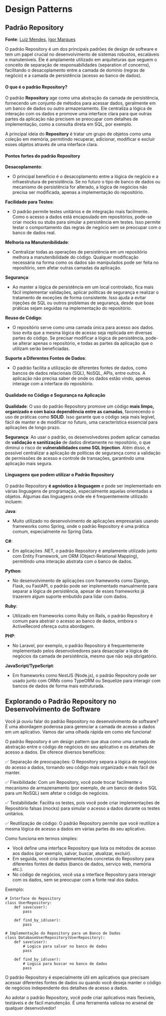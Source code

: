 # Design Patterns

## Padrão Repository

**Fonte**: [Luiz Mendes](https://www.linkedin.com/in/luiz-mendes-tech/?lipi=urn%3Ali%3Apage%3Ad_flagship3_pulse_read%3BzaPSFCQYTfmjVGDsG%2BBF2A%3D%3D), [Igor Marques](www.linkedin.com/in/igor-s-s-l-marques-a336bb181)


O padrão Repository é um dos principais padrões de design de software e tem um papel crucial no desenvolvimento de sistemas robustos, escaláveis e manuteníveis. Ele é amplamente utilizado em arquiteturas que seguem o conceito de separação de responsabilidades (separation of concerns), facilitando o desacoplamento entre a camada de domínio (regras de negócio) e a camada de persistência (acesso ao banco de dados). 

#### O que é o padrão Repository?

O padrão **Repository** age como uma abstração da camada de persistência, fornecendo um conjunto de métodos para acessar dados, geralmente em um banco de dados ou outro armazenamento. Ele centraliza a lógica de interação com os dados e promove uma interface clara para que outras partes da aplicação não precisem se preocupar com detalhes de implementação, como a consulta direta em SQL, por exemplo.

A principal ideia do **Repository** é tratar um grupo de objetos como uma coleção em memória, permitindo recuperar, adicionar, modificar e excluir esses objetos através de uma interface clara.

#### Pontos fortes do padrão Repository

**Desacoplamento**:
- O principal benefício é o desacoplamento entre a lógica de negócio e a infraestrutura de persistência. Se no futuro o tipo de banco de dados ou mecanismo de persistência for alterado, a lógica de negócios não precisa ser modificada, apenas a implementação do repositório.

**Facilidade para Testes**:
- O padrão permite testes unitários e de integração mais facilmente. Como o acesso a dados está encapsulado em repositórios, pode-se criar mocks ou stubs para simular a persistência em testes. Isso permite testar o comportamento das regras de negócio sem se preocupar com o banco de dados real.

**Melhoria na Manutenibilidade**:
- Centralizar todas as operações de persistência em um repositório melhora a manutenibilidade do código. Qualquer modificação necessária na forma como os dados são manipulados pode ser feita no repositório, sem afetar outras camadas da aplicação.

**Segurança**:
- Ao manter a lógica de persistência em um local controlado, fica mais fácil implementar validações, aplicar políticas de segurança e realizar o tratamento de exceções de forma consistente. Isso ajuda a evitar injeções de SQL ou outros problemas de segurança, desde que boas práticas sejam seguidas na implementação do repositório.

**Reuso de Código**:
- O repositório serve como uma camada única para acesso aos dados. Isso evita que a mesma lógica de acesso seja replicada em diversas partes do código. Se precisar modificar a lógica de persistência, pode-se alterar apenas o repositório, e todas as partes da aplicação que o utilizam serão beneficiadas.

**Suporte a Diferentes Fontes de Dados**:
- O padrão facilita a utilização de diferentes fontes de dados, como bancos de dados relacionais (SQL), NoSQL, APIs, entre outros. A aplicação não precisa saber de onde os dados estão vindo, apenas interage com a interface do repositório.

#### Qualidade no Código e Segurança na Aplicação

**Qualidade**: O uso do padrão Repository promove um código **mais limpo, organizado e com baixa dependência entre as camadas**, favorecendo o uso de práticas como **SOLID**. Isso garante que o código seja mais legível, fácil de manter e de modificar no futuro, uma característica essencial para aplicações de longo prazo.

**Segurança**: Ao usar o padrão, os desenvolvedores podem aplicar camadas de **validação e sanitização** de dados diretamente no repositório, o que diminui o risco de **vulnerabilidades como SQL Injection**. Além disso, é possível centralizar a aplicação de políticas de segurança como a validação de permissões de acesso e controle de transações, garantindo uma aplicação mais segura.


#### Linguagens que podem utilizar o Padrão Repository

O padrão Repository **é agnóstico à linguagem** e pode ser implementado em várias linguagens de programação, especialmente aquelas orientadas a objetos. Algumas das linguagens onde ele é frequentemente utilizado incluem:

**Java**:
- Muito utilizado no desenvolvimento de aplicações empresariais usando frameworks como Spring, onde o padrão Repository é uma prática comum, especialmente no Spring Data.

**C#**:
- Em aplicações .NET, o padrão Repository é amplamente utilizado junto com Entity Framework, um ORM (Object-Relational Mapping), permitindo uma interação abstrata com o banco de dados.

**Python**:
- No desenvolvimento de aplicações com frameworks como Django, Flask, ou FastAPI, o padrão pode ser implementado manualmente para separar a lógica de persistência, apesar de esses frameworks já trazerem algum suporte embutido para lidar com dados.

**Ruby**:
- Utilizado em frameworks como Ruby on Rails, o padrão Repository é comum para abstrair o acesso ao banco de dados, embora o ActiveRecord ofereça outra abordagem.

**PHP**:
- No Laravel, por exemplo, o padrão Repository é frequentemente implementado pelos desenvolvedores para desacoplar a lógica de negócios da camada de persistência, mesmo que não seja obrigatório.

**JavaScript/TypeScript**:
- Em frameworks como NestJS (Node.js), o padrão Repository pode ser usado junto com ORMs como TypeORM ou Sequelize para interagir com bancos de dados de forma mais estruturada.


## Explorando o Padrão Repository no Desenvolvimento de Software

 Você já ouviu falar do padrão Repository no desenvolvimento de software? É uma abordagem poderosa para gerenciar a camada de acesso a dados em um aplicativo. Vamos dar uma olhada rápida em como ele funciona!

O padrão Repository é um design pattern que atua como uma camada de abstração entre o código de negócios do seu aplicativo e os detalhes de acesso a dados. Ele oferece diversos benefícios:

✅ Separação de preocupações: O Repository separa a lógica de negócios do acesso a dados, tornando seu código mais organizado e mais fácil de manter.

✅ Flexibilidade: Com um Repository, você pode trocar facilmente o mecanismo de armazenamento (por exemplo, de um banco de dados SQL para um NoSQL) sem afetar o código de negócios.

✅ Testabilidade: Facilita os testes, pois você pode criar implementações de Repositório falsas (mocks) para simular o acesso a dados durante os testes unitários.

✅ Reutilização de código: O padrão Repository permite que você reutilize a mesma lógica de acesso a dados em várias partes do seu aplicativo. 


 Como funciona em termos simples: 

- Você define uma interface Repository que lista os métodos de acesso aos dados (por exemplo, salvar, buscar, atualizar, excluir). 
- Em seguida, você cria implementações concretas do Repository para diferentes fontes de dados (banco de dados, serviço web, memória etc.). 
- No código de negócios, você usa a interface Repository para interagir com os dados, sem se preocupar com a fonte real dos dados.

Exemplo: 

    # Interface do Repository
    class UserRepository:
        def save(user):
            pass

        def find_by_id(user):
            pass

    # Implementação do Repository para um Banco de Dados
    class DatabaseUserRepository(UserRepository):
        def save(user):
            # Logica para salvar no banco de dados
            pass

        def find_by_id(user):
            # Logica para buscar no banco de dados 
            pass

 O padrão Repository é especialmente útil em aplicativos que precisam acessar diferentes fontes de dados ou quando você deseja manter o código de negócios independente dos detalhes de acesso a dados.

Ao adotar o padrão Repository, você pode criar aplicativos mais flexíveis, testáveis e de fácil manutenção. É uma ferramenta valiosa no arsenal de qualquer desenvolvedor! 